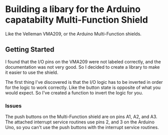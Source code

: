 # Building a libary for the Arduino capatabilty Multi-Function Shield

Like the Velleman VMA209, or the Arduino Multi-Function shields.

## Getting Started

I found that the I/O pins on the VMA209 were not labeled correctly, and the documentation was not very good.  So I decided to create a library to make it easier to use the shield.

The first thing I've discovered is that the I/O logic has to be inverted in order for the logic to work correctly.  Like the button state is opposite of what you would expect.  So I've created a function to invert the logic for you.

### Issues

The push buttons on the Multi-Function shield are on pins A1, A2, and A3.  The attached interrupt service routines use pins 2, and 3 on the Arduino Uno, so you can't use the push buttons with the interrupt service routines.

